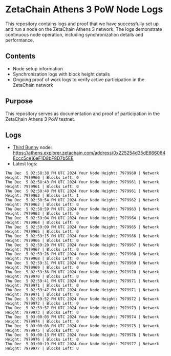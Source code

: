 # ZetaChain Athens 3 PoW Node Logs
This repository contains logs and proof that we have successfully set up and run a node on the ZetaChain Athens 3 network. The logs demonstrate continuous node operation, including synchronization details and performance.

## Contents
- Node setup information
- Synchronization logs with block height details
- Ongoing proof of work logs to verify active participation in the ZetaChain network

## Purpose
This repository serves as documentation and proof of participation in the ZetaChain Athens 3 PoW testnet.

## Logs

- [Third Bunny](https://thirdbunny.xyz/) node: https://athens.explorer.zetachain.com/address/0x225254d35dE666064Eccc5ce16eF1D8bF8D7b5EE
- Latest logs:
```
Thu Dec  5 02:58:38 PM UTC 2024 Your Node Height: 7979960 | Network Height: 7979960 | Blocks Left: 0
Thu Dec  5 02:58:43 PM UTC 2024 Your Node Height: 7979961 | Network Height: 7979961 | Blocks Left: 0
Thu Dec  5 02:58:48 PM UTC 2024 Your Node Height: 7979961 | Network Height: 7979962 | Blocks Left: 1
Thu Dec  5 02:58:54 PM UTC 2024 Your Node Height: 7979962 | Network Height: 7979962 | Blocks Left: 0
Thu Dec  5 02:58:59 PM UTC 2024 Your Node Height: 7979963 | Network Height: 7979963 | Blocks Left: 0
Thu Dec  5 02:59:04 PM UTC 2024 Your Node Height: 7979964 | Network Height: 7979964 | Blocks Left: 0
Thu Dec  5 02:59:09 PM UTC 2024 Your Node Height: 7979965 | Network Height: 7979965 | Blocks Left: 0
Thu Dec  5 02:59:15 PM UTC 2024 Your Node Height: 7979966 | Network Height: 7979966 | Blocks Left: 0
Thu Dec  5 02:59:20 PM UTC 2024 Your Node Height: 7979967 | Network Height: 7979967 | Blocks Left: 0
Thu Dec  5 02:59:26 PM UTC 2024 Your Node Height: 7979968 | Network Height: 7979968 | Blocks Left: 0
Thu Dec  5 02:59:31 PM UTC 2024 Your Node Height: 7979969 | Network Height: 7979969 | Blocks Left: 0
Thu Dec  5 02:59:36 PM UTC 2024 Your Node Height: 7979970 | Network Height: 7979970 | Blocks Left: 0
Thu Dec  5 02:59:41 PM UTC 2024 Your Node Height: 7979971 | Network Height: 7979971 | Blocks Left: 0
Thu Dec  5 02:59:47 PM UTC 2024 Your Node Height: 7979971 | Network Height: 7979971 | Blocks Left: 0
Thu Dec  5 02:59:52 PM UTC 2024 Your Node Height: 7979972 | Network Height: 7979972 | Blocks Left: 0
Thu Dec  5 02:59:57 PM UTC 2024 Your Node Height: 7979973 | Network Height: 7979973 | Blocks Left: 0
Thu Dec  5 03:00:03 PM UTC 2024 Your Node Height: 7979974 | Network Height: 7979974 | Blocks Left: 0
Thu Dec  5 03:00:08 PM UTC 2024 Your Node Height: 7979975 | Network Height: 7979975 | Blocks Left: 0
Thu Dec  5 03:00:13 PM UTC 2024 Your Node Height: 7979976 | Network Height: 7979976 | Blocks Left: 0
Thu Dec  5 03:00:19 PM UTC 2024 Your Node Height: 7979977 | Network Height: 7979977 | Blocks Left: 0
```

